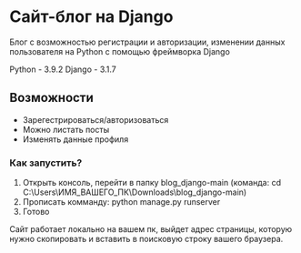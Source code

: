 # Сайт-блог на Django
Блог с возможностью регистрации и авторизации, изменении данных пользователя на Python с помощью фреймворка Django

Python - 3.9.2
Django - 3.1.7

## Возможности
- Зарегестрироваться/авторизоваться
- Можно листать посты
- Изменять данные профиля

### Как запустить?
1) Открыть консоль, перейти в папку blog_django-main (команда: cd C:\Users\ИМЯ_ВАШЕГО_ПК\Downloads\blog_django-main)
2) Прописать комманду: python manage.py runserver
3) Готово

Cайт работает локально на вашем пк, выйдет адрес страницы, которую нужно скопировать и вставить в поисковую строку вашего браузера.
